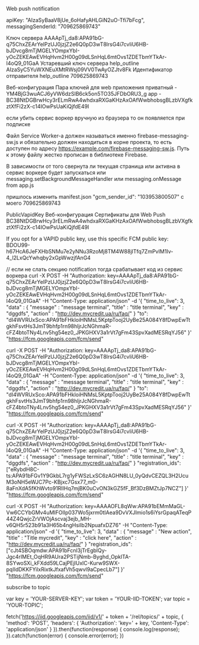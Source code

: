 Web push notification

apiKey: "AIzaSyBaaV8jUe_6oHafyAHLGiN2uO-Tfi7bFcg",
messagingSenderId: "709625869743"
    
Ключ сервера
AAAApTj_da8:APA91bG-q75ChxZEArYelPzUJ0jzjZ2e6Q0pD3wT8lrsG4i7cvliU6HB-bJDvcg8mTjMGELYOmpxYbI-yOcZEKEAwEVHqHvm2H00g09dLSnHqL6mtOvs1ZDETbmYTkAr-I4oQ9_01GaA
Устаревший ключ сервера help_outline
AIzaSyC5YuWXNEuXMtRWsj09VV0TwAyOZJtv8Fk
Идентификатор отправителя help_outline
709625869743

Веб-конфигурация
Пара ключей для web приложения
приватный - YM4BjG3wuACJ6yVW6dzSIB6ck5on5TO35JFDbORU3_g
app - BC38NtDGBrwHcy3rELmRwA4whdxaRXGaKHzAxOAfWwbhobsgBLzbVXgfkztXfFi2zX-c14IOwPsUaKiQjfdE49I

если убить сервис воркер вручную из браузера то он появляется при подписке

Файл Service Worker-а должен называться именно firebase-messaging-sw.js и обязательно должен находиться
в корне проекта, то есть доступен по адресу https://example.com/firebase-messaging-sw.js. 
Путь к этому файлу жестко прописан в библиотеке Firebase.

В зависимости от того свернута ли текущая страница или активна
в сервис воркере будет запускаться или messaging.setBackgroundMessageHandler  или messaging.onMessage from app.js

пришлось изменить manifest.json 
"gcm_sender_id": "103953800507" c моего 709625869743 

PublicVapidKey  Веб-конфигурация Сертификаты для Web Push 
BC38NtDGBrwHcy3rELmRwA4whdxaRXGaKHzAxOAfWwbhobsgBLzbVXgfkztXfFi2zX-c14IOwPsUaKiQjfdE49I

If you opt for a VAPID public key, use this specific FCM public key:
BDOU99-h67HcA6JeFXHbSNMu7e2yNNu3RzoMj8TM4W88jITfq7ZmPvIM1Iv-4_l2LxQcYwhqby2xGpWwzjfAnG4
 

// если не слать секцию notification тогда срабатывает код из сервис воркера
curl -X POST -H "Authorization: key=AAAApTj_da8:APA91bG-q75ChxZEArYelPzUJ0jzjZ2e6Q0pD3wT8lrsG4i7cvliU6HB-bJDvcg8mTjMGELYOmpxYbI-yOcZEKEAwEVHqHvm2H00g09dLSnHqL6mtOvs1ZDETbmYTkAr-I4oQ9_01GaA" -H "Content-Type: application/json" -d '{
  "time_to_live": 3,
  "data" : {
        "message" : "message terminal",
         "title" : "title terminal",
         "key" : "dggdfs",
         "action" : "http://dev.mycredit.ua/ru/faq/"
  }
  "to": "dI4WVRUxSco:APA91bFHkloiHNMsL5KptpTooj2UyBe25A084Y8fDwpEwTtgkhFsvtHs3JmT9bhfp1rn98hljrJcNGhmaR-cFZ4btoTNy4Lnv5hg54ez0_JPKGHXV3a1rVt7gFm43SpvXadMESRqYJ56"
}' "https://fcm.googleapis.com/fcm/send"

curl -X POST -H "Authorization: key=AAAApTj_da8:APA91bG-q75ChxZEArYelPzUJ0jzjZ2e6Q0pD3wT8lrsG4i7cvliU6HB-bJDvcg8mTjMGELYOmpxYbI-yOcZEKEAwEVHqHvm2H00g09dLSnHqL6mtOvs1ZDETbmYTkAr-I4oQ9_01GaA" -H "Content-Type: application/json" -d '{
  "time_to_live": 3,
  "data" : {
        "message" : "message terminal",
         "title" : "title terminal",
         "key" : "dggdfs",
         "action" : "http://dev.mycredit.ua/ru/faq/"
  }
  "to": "dI4WVRUxSco:APA91bFHkloiHNMsL5KptpTooj2UyBe25A084Y8fDwpEwTtgkhFsvtHs3JmT9bhfp1rn98hljrJcNGhmaR-cFZ4btoTNy4Lnv5hg54ez0_JPKGHXV3a1rVt7gFm43SpvXadMESRqYJ56"
}' "https://fcm.googleapis.com/fcm/send"


curl -X POST -H "Authorization: key=AAAApTj_da8:APA91bG-q75ChxZEArYelPzUJ0jzjZ2e6Q0pD3wT8lrsG4i7cvliU6HB-bJDvcg8mTjMGELYOmpxYbI-yOcZEKEAwEVHqHvm2H00g09dLSnHqL6mtOvs1ZDETbmYTkAr-I4oQ9_01GaA" -H "Content-Type: application/json" -d '{
  "time_to_live": 3,
  "data" : {
        "message" : "message terminal",
         "title" : "title terminal",
         "key" : "dggdfs",
         "action" : "http://dev.mycredit.ua/ru/faq/"
  }
  "registration_ids": ["eRybdH8C-ts:APA91bFGv1Y9GkbL7rg1yFWSzLxSC6zAGHN8LU_0yQdvCEZQL3H2UcuM3oNH5eWJC7Pc-KBjxc7Gsx77_m0-8aFnXdA5fKhWvto91RlIHq7mjBK0uCvON3kGZ5fF_Bf3DzBMZtJp7NCZ"]
}' "https://fcm.googleapis.com/fcm/send"



curl -X POST -H "Authorization: key=AAAAOFL8qWw:APA91bEMmMaGL-Vw6CCYbGMv4uMIFOlIp037Wo5jxrm0tIAea9DvVXJImio1s6iYsrGpaqATeqP44Z4QwjcZrVWOjAscvaj3ejb_MH-v6QH5r523b91a3H65b4ngHsiIb2NpuafxDZ76" -H "Content-Type: application/json" -d '{
  "time_to_live": 3,
  "data" : {
        "message" : "New action",
         "title" : "Title mycredit",
         "key" : "click here",
         "action" : "http://dev.mycredit.ua/ru/faq/"
  }
  "registration_ids": ["cJt4SBOqmdw:APA91bFcnI3jTrEgblQy-Jgc4rIMEt_OqHR9AUra2PSTijNmb-Byghd_OpklTA-8SYwoSXi_kFXdd59LCajPEjlUxlC-Kurw9SWX-pqIIdDKKFYilxRixtkJfxafVh5qwvl9aCpecLb7"]
}' "https://fcm.googleapis.com/fcm/send"


subscribe to topic

var key = 'YOUR-SERVER-KEY';
var token = 'YOUR-IID-TOKEN';
var topic = 'YOUR-TOPIC';

fetch('https://iid.googleapis.com/iid/v1/' + token + '/rel/topics/' + topic, {
  'method': 'POST',
  'headers': {
    'Authorization': 'key=' + key,
    'Content-Type': 'application/json'
  }
}).then(function(response) {
  console.log(response);
}).catch(function(error) {
  console.error(error);
})